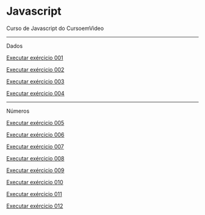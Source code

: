 # Javascript
 Curso de Javascript do CursoemVideo
 
<hr><p>Dados</p>

<a href="https://alexjjunio.github.io/javascript/exercicios/ex001/index.html"> Executar exércicio 001

<a href="https://alexjjunio.github.io/javascript/exercicios/ex002/index.html"> Executar exércicio 002

<a href="https://alexjjunio.github.io/javascript/exercicios/ex003/index.html"> Executar exércicio 003

<a href="https://alexjjunio.github.io/javascript/exercicios/ex004/index.html"> Executar exércicio 004 </a>
 
<hr><p>Números</p>

<a href="https://alexjjunio.github.io/javascript/exercicios/ex005/index.html"> Executar exércicio 005

<a href="https://alexjjunio.github.io/javascript/exercicios/ex006/index.html"> Executar exércicio 006

<a href="https://alexjjunio.github.io/javascript/exercicios/ex007/index.html"> Executar exércicio 007

<a href="https://alexjjunio.github.io/javascript/exercicios/ex008/index.html"> Executar exércicio 008

<a href="https://alexjjunio.github.io/javascript/exercicios/ex009/index.html"> Executar exércicio 009

<a href="https://alexjjunio.github.io/javascript/exercicios/ex010/index.html"> Executar exércicio 010

<a href="https://alexjjunio.github.io/javascript/exercicios/ex011/index.html"> Executar exércicio 011

<a href="https://alexjjunio.github.io/javascript/exercicios/ex012/index.html"> Executar exércicio 012 </a>
